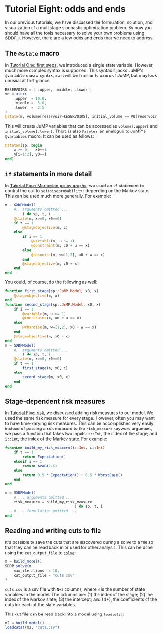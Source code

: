 # Tutorial Eight: odds and ends

In our previous tutorials, we have discussed the formulation, solution, and
visualization of a multistage stochastic optimization problem. By now you should
have all the tools necessary to solve your own problems using SDDP.jl. However,
there are a few odds and ends that we need to address.

## The `@state` macro

In [Tutorial One: first steps](@ref), we introduced a single state variable.
However, much more complex syntax is supported. This syntax hijacks JuMP's
`@variable` macro syntax, so it will be familiar to users of JuMP, but may look
unusual at first glance.
```julia
RESERVOIRS = [ :upper, :middle, :lower ]
V0 = Dict(
    :upper  = 10.0,
    :middle =  5.0,
    :lower  =  2.5
)
@state(m, volume[reservoir=RESERVOIRS], initial_volume == V0[reservoir])
```
This will create JuMP variables that can be accessed as `volume[:upper]` and
`initial_volume[:lower]`. There is also [`@states`](@ref), an analogue to JuMP's
`@variables` macro. It can be used as follows:
```julia
@states(sp, begin
    x >= 0,   x0==1
    y[i=1:2], y0==i
end)
```

## `if` statements in more detail

In [Tutorial Four: Markovian policy graphs](@ref), we used an `if` statement to
control the call to `setnoiseprobability!` depending on the Markov state.
This can be used much more generally. For example:
```julia
m = SDDPModel(
    #...arguments omitted ...
        ) do sp, t, i
    @state(m, x>=0, x0==0)
    if t == 1
        @stageobjective(m, x)
    else
        if i == 1
            @variable(m, u >= 1)
            @constraint(m, x0 + u == x)
        else
            @rhsnoise(m, w=[1,2], x0 + w == x)
        end
        @stageobjective(m, x0 + x)
    end
end
```

You could, of course, do the following as well:
```julia
function first_stage(sp::JuMP.Model, x0, x)
    @stageobjective(m, x)
end
function second_stage(sp::JuMP.Model, x0, x)
    if i == 1
        @variable(m, u >= 1)
        @constraint(m, x0 + u == x)
    else
        @rhsnoise(m, w=[1,2], x0 + w == x)
    end
    @stageobjective(m, x0 + x)
end
m = SDDPModel(
    #...arguments omitted ...
        ) do sp, t, i
    @state(m, x>=0, x0==0)
    if t == 1
        first_stage(m, x0, x)
    else
        second_stage(m, x0, x)
    end
end
```

## Stage-dependent risk measures

In [Tutorial Five: risk](@ref), we discussed adding risk measures to our model.
We used the same risk measure for every stage. However, often you may want to
have time-varying risk measures. This can be accomplished very easily: instead
of passing a risk measure to the `risk_measure` keyword argument, we pass a
function that takes two inputs: `t::Int`, the index of the stage; and `i::Int`,
the index of the Markov state. For example:
```julia
function build_my_risk_measure(t::Int, i::Int)
    if t == 1
        return Expectation()
    elseif i == 1
        return AVaR(0.5)
    else
        return 0.5 * Expectation() + 0.5 * WorstCase()
    end
end

m = SDDPModel(
    # ... arguments omitted ...
    risk_measure = build_my_risk_measure
                                ) do sp, t, i
    # ... formulation omitted ...
end
```

## Reading and writing cuts to file

It's possible to save the cuts that are discovered during a solve to a file so
that they can be read back in or used for other analysis. This can be done using
the `cut_output_file` to [`solve`](@ref):
```julia
m = build_model()
SDDP.solve(m
    max_iterations  = 10,
    cut_output_file = "cuts.csv"
)
```
`cuts.csv` is a csv file with `N+3` columns, where `N` is the number of state
variables in the model. The columns are: (1) the index of the stage; (2) the
index of the Markov state; (3) the intercept; and (4+), the coefficients of the
cuts for each of the state variables.

This cut file can be read back into a model using [`loadcuts!`](@ref):
```julia
m2 = build_model()
loadcuts!(m2, "cuts.csv")
```
